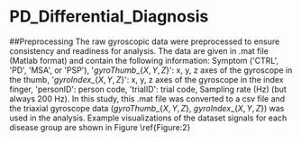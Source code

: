 # PD_Differential_Diagnosis

##Preprocessing
The raw gyroscopic data were preprocessed to ensure consistency and readiness for analysis. The data are given in .mat file (Matlab format) and contain the following information: Symptom ('CTRL', 'PD', 'MSA', or 'PSP'), '$gyroThumb\_\{X,Y,Z\}$': x, y, z axes of the gyroscope in the thumb, '$gyroIndex\_\{X,Y,Z\}$': x, y, z axes of the gyroscope in the index finger, 'personID': person code, 'trialID': trial code, Sampling rate (Hz) (but always 200 Hz). In this study, this .mat file was converted to a csv file and the triaxial gyroscope data $(gyroThumb\_\{X, Y, Z\}$, $gyroIndex\_\{X,Y, Z\})$ was used in the analysis. Example visualizations of the dataset signals for each disease group are shown in Figure \ref{Figure:2}
